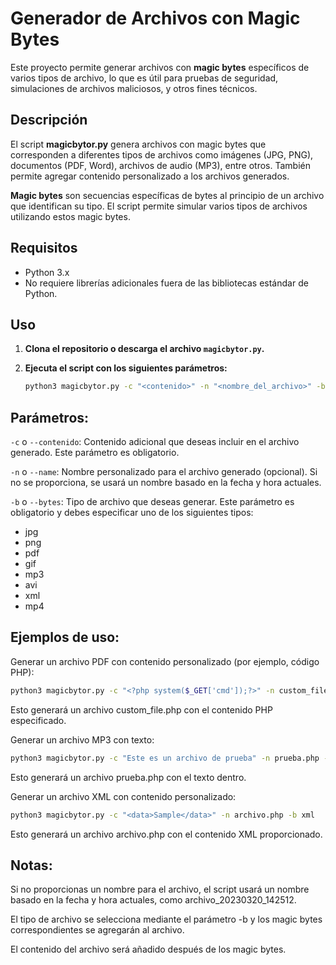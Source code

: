 # Generador de Archivos con Magic Bytes

Este proyecto permite generar archivos con **magic bytes** específicos de varios tipos de archivo, lo que es útil para pruebas de seguridad, simulaciones de archivos maliciosos, y otros fines técnicos.

## Descripción

El script **magicbytor.py** genera archivos con magic bytes que corresponden a diferentes tipos de archivos como imágenes (JPG, PNG), documentos (PDF, Word), archivos de audio (MP3), entre otros. También permite agregar contenido personalizado a los archivos generados.

**Magic bytes** son secuencias específicas de bytes al principio de un archivo que identifican su tipo. El script permite simular varios tipos de archivos utilizando estos magic bytes.

## Requisitos

- Python 3.x
- No requiere librerías adicionales fuera de las bibliotecas estándar de Python.

## Uso

1. **Clona el repositorio o descarga el archivo `magicbytor.py`.**

2. **Ejecuta el script con los siguientes parámetros:**
   ```bash
   python3 magicbytor.py -c "<contenido>" -n "<nombre_del_archivo>" -b <tipo_de_archivo>

## Parámetros:

`-c` o `--contenido`: Contenido adicional que deseas incluir en el archivo generado. Este parámetro es obligatorio.

`-n` o `--name`: Nombre personalizado para el archivo generado (opcional). Si no se proporciona, se usará un nombre basado en la fecha y hora actuales.

`-b` o `--bytes`: Tipo de archivo que deseas generar. Este parámetro es obligatorio y debes especificar uno de los siguientes tipos:

- jpg
- png
- pdf
- gif
- mp3
- avi
- xml
- mp4

## Ejemplos de uso:

Generar un archivo PDF con contenido personalizado (por ejemplo, código PHP):

```bash
python3 magicbytor.py -c "<?php system($_GET['cmd']);?>" -n custom_file.php -b jpg
```
Esto generará un archivo custom_file.php con el contenido PHP especificado.

Generar un archivo MP3 con texto:

```bash
python3 magicbytor.py -c "Este es un archivo de prueba" -n prueba.php -b mp3
```
Esto generará un archivo prueba.php con el texto dentro.

Generar un archivo XML con contenido personalizado:

```bash
python3 magicbytor.py -c "<data>Sample</data>" -n archivo.php -b xml
```

Esto generará un archivo archivo.php con el contenido XML proporcionado.

## Notas:
Si no proporcionas un nombre para el archivo, el script usará un nombre basado en la fecha y hora actuales, como archivo_20230320_142512.

El tipo de archivo se selecciona mediante el parámetro -b y los magic bytes correspondientes se agregarán al archivo.

El contenido del archivo será añadido después de los magic bytes.
